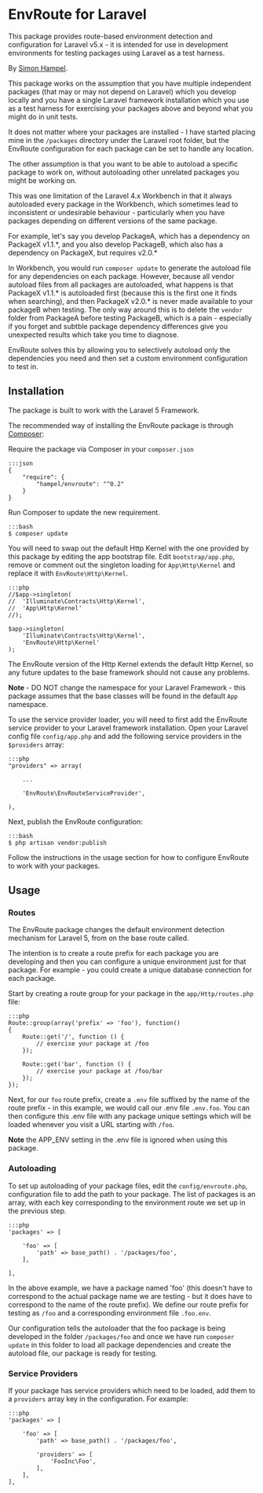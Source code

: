 EnvRoute for Laravel
====================

This package provides route-based environment detection and configuration for Laravel v5.x - it is intended for use in 
development environments for testing packages using Laravel as a test harness.

By [Simon Hampel](http://hampelgroup.com/).

This package works on the assumption that you have multiple independent packages (that may or may not depend on Laravel)
which you develop locally and you have a single Laravel framework installation which you use as a test harness for
exercising your packages above and beyond what you might do in unit tests.

It does not matter where your packages are installed - I have started placing mine in the `/packages` directory under
the Laravel root folder, but the EnvRoute configuration for each package can be set to handle any location.
 
The other assumption is that you want to be able to autoload a specific package to work on, without autoloading other 
unrelated packages you might be working on.

This was one limitation of the Laravel 4.x Workbench in that it always autoloaded every package in the Workbench, which
sometimes lead to inconsistent or undesirable behaviour - particularly when you have packages depending on different
versions of the same package.

For example, let's say you develop PackageA, which has a dependency on PackageX v1.1.\*, and you also develop PackageB, 
which also has a dependency on PackageX, but requires v2.0.\*

In Workbench, you would run `composer update` to generate the autoload file for any dependencies on each package.
However, because all vendor autoload files from all packages are autoloaded, what happens is that PackageX v1.1.\* is 
autoloaded first (because this is the first one it finds when searching), and then PackageX v2.0.\* is never made 
available to your packageB when testing. The only way around this is to delete the `vendor` folder from PackageA before
testing PackageB, which is a pain - especially if you forget and subtble package dependency differences give you 
unexpected results which take you time to diagnose.

EnvRoute solves this by allowing you to selectively autoload only the dependencies you need and then set a custom
environment configuration to test in.

Installation
------------

The package is built to work with the Laravel 5 Framework.

The recommended way of installing the EnvRoute package is through [Composer](http://getcomposer.org):

Require the package via Composer in your `composer.json`

    :::json
    {
        "require": {
            "hampel/envroute": "^0.2"
        }
    }

Run Composer to update the new requirement.

    :::bash
    $ composer update

You will need to swap out the default Http Kernel with the one provided by this package by editing the app bootstrap
file. Edit `bootstrap/app.php`, remove or comment out the singleton loading for `App\Http\Kernel` and replace it with
`EnvRoute\Http\Kernel`.

    :::php
    //$app->singleton(
    //	'Illuminate\Contracts\Http\Kernel',
    //	'App\Http\Kernel'
    //);
    
    $app->singleton(
    	'Illuminate\Contracts\Http\Kernel',
    	'EnvRoute\Http\Kernel'
    );

The EnvRoute version of the Http Kernel extends the default Http Kernel, so any future updates to the base framework
should not cause any problems.

**Note** - DO NOT change the namespace for your Laravel Framework - this package assumes that the base classes will be
found in the default `App` namespace.

To use the service provider loader, you will need to first add the EnvRoute service provider to your Laravel framework
installation. Open your Laravel config file `config/app.php` and add the following service providers in the 
`$providers` array:

    :::php
    "providers" => array(

        ...

    	'EnvRoute\EnvRouteServiceProvider',

    ),

Next, publish the EnvRoute configuration:

    :::bash
    $ php artisan vendor:publish

Follow the instructions in the usage section for how to configure EnvRoute to work with your packages. 

Usage
-----

### Routes ###

The EnvRoute package changes the default environment detection mechanism for Laravel 5, from on the base route called.

The intention is to create a route prefix for each package you are developing and then you can configure a unique
environment just for that package. For example - you could create a unique database connection for each package.
 
Start by creating a route group for your package in the `app/Http/routes.php` file:

    :::php
    Route::group(array('prefix' => 'foo'), function()
    {
    	Route::get('/', function () {
    		// exercise your package at /foo
    	});
    
    	Route::get('bar', function () {
    		// exercise your package at /foo/bar
    	});
    });

Next, for our `foo` route prefix, create a `.env` file suffixed by the name of the route prefix - in this example, we
would call our .env file `.env.foo`. You can then configure this .env file with any package unique settings which will
be loaded whenever you visit a URL starting with `/foo`.

**Note** the APP_ENV setting in the .env file is ignored when using this package.

### Autoloading ###

To set up autoloading of your package files, edit the `config/envroute.php`, configuration file to add the path to your
package. The list of packages is an array, with each key corresponding to the environment route we set up in the 
previous step.

    :::php
    'packages' => [
    
    	'foo' => [
    		'path' => base_path() . '/packages/foo',
    	],
    
    ],
    
In the above example, we have a package named 'foo' (this doesn't have to correspond to the actual package name we are
testing - but it does have to correspond to the name of the route prefix). We define our route prefix for testing as
`/foo` and a corresponding environment file `.foo.env`.
 
Our configuration tells the autoloader that the foo package is being developed in the folder `/packages/foo` and once we
have run `composer update` in this folder to load all package dependencies and create the autoload file, our package
is ready for testing.

### Service Providers ###

If your package has service providers which need to be loaded, add them to a `providers` array key in the configuration.
For example:

    :::php
    'packages' => [
    
    	'foo' => [
    		'path' => base_path() . '/packages/foo',
    
    		'providers' => [
    			'FooInc\Foo',
    		],
    	],
    ],

